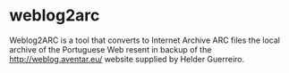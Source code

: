 # weblog2arc
Weblog2ARC is a tool that converts to Internet Archive ARC files the local archive of the Portuguese Web resent in backup of the  http://weblog.aventar.eu/ website supplied by  Helder Guerreiro.
